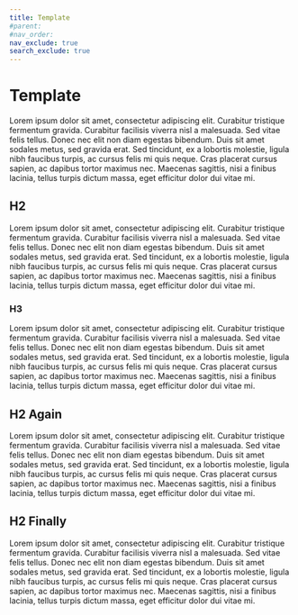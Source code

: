 ```yaml
---
title: Template
#parent: 
#nav_order: 
nav_exclude: true
search_exclude: true
---
```


# Template

Lorem ipsum dolor sit amet, consectetur adipiscing elit. Curabitur tristique fermentum gravida. Curabitur facilisis viverra nisl a malesuada. Sed vitae felis tellus. Donec nec elit non diam egestas bibendum. Duis sit amet sodales metus, sed gravida erat. Sed tincidunt, ex a lobortis molestie, ligula nibh faucibus turpis, ac cursus felis mi quis neque. Cras placerat cursus sapien, ac dapibus tortor maximus nec. Maecenas sagittis, nisi a finibus lacinia, tellus turpis dictum massa, eget efficitur dolor dui vitae mi.

## H2

Lorem ipsum dolor sit amet, consectetur adipiscing elit. Curabitur tristique fermentum gravida. Curabitur facilisis viverra nisl a malesuada. Sed vitae felis tellus. Donec nec elit non diam egestas bibendum. Duis sit amet sodales metus, sed gravida erat. Sed tincidunt, ex a lobortis molestie, ligula nibh faucibus turpis, ac cursus felis mi quis neque. Cras placerat cursus sapien, ac dapibus tortor maximus nec. Maecenas sagittis, nisi a finibus lacinia, tellus turpis dictum massa, eget efficitur dolor dui vitae mi.

### H3

Lorem ipsum dolor sit amet, consectetur adipiscing elit. Curabitur tristique fermentum gravida. Curabitur facilisis viverra nisl a malesuada. Sed vitae felis tellus. Donec nec elit non diam egestas bibendum. Duis sit amet sodales metus, sed gravida erat. Sed tincidunt, ex a lobortis molestie, ligula nibh faucibus turpis, ac cursus felis mi quis neque. Cras placerat cursus sapien, ac dapibus tortor maximus nec. Maecenas sagittis, nisi a finibus lacinia, tellus turpis dictum massa, eget efficitur dolor dui vitae mi.

## H2 Again

Lorem ipsum dolor sit amet, consectetur adipiscing elit. Curabitur tristique fermentum gravida. Curabitur facilisis viverra nisl a malesuada. Sed vitae felis tellus. Donec nec elit non diam egestas bibendum. Duis sit amet sodales metus, sed gravida erat. Sed tincidunt, ex a lobortis molestie, ligula nibh faucibus turpis, ac cursus felis mi quis neque. Cras placerat cursus sapien, ac dapibus tortor maximus nec. Maecenas sagittis, nisi a finibus lacinia, tellus turpis dictum massa, eget efficitur dolor dui vitae mi.

## H2 Finally

Lorem ipsum dolor sit amet, consectetur adipiscing elit. Curabitur tristique fermentum gravida. Curabitur facilisis viverra nisl a malesuada. Sed vitae felis tellus. Donec nec elit non diam egestas bibendum. Duis sit amet sodales metus, sed gravida erat. Sed tincidunt, ex a lobortis molestie, ligula nibh faucibus turpis, ac cursus felis mi quis neque. Cras placerat cursus sapien, ac dapibus tortor maximus nec. Maecenas sagittis, nisi a finibus lacinia, tellus turpis dictum massa, eget efficitur dolor dui vitae mi.

